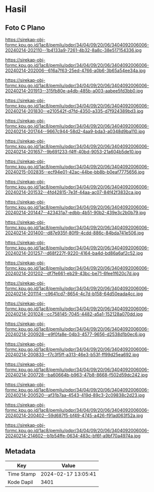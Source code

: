 # Hasil

## Foto C Plano

https://sirekap-obj-formc.kpu.go.id/1ac8/pemilu/pdpr/34/04/09/20/06/3404092006006-20240214-202110--1b4133a9-7261-4b32-8a8c-38e517154336.jpg

https://sirekap-obj-formc.kpu.go.id/1ac8/pemilu/pdpr/34/04/09/20/06/3404092006006-20240214-202006--616a7f63-25ed-4766-a0b6-3b65a54ee34a.jpg

https://sirekap-obj-formc.kpu.go.id/1ac8/pemilu/pdpr/34/04/09/20/06/3404092006006-20240214-201913--315fb80e-a4db-485b-a003-aabee5fd3bb0.jpg

https://sirekap-obj-formc.kpu.go.id/1ac8/pemilu/pdpr/34/04/09/20/06/3404092006006-20240214-201830--e210542f-d7fd-4350-a335-d7f924389bd3.jpg

https://sirekap-obj-formc.kpu.go.id/1ac8/pemilu/pdpr/34/04/09/20/06/3404092006006-20240214-201744--9667c944-58d2-4aa9-bda3-a0348d9ba110.jpg

https://sirekap-obj-formc.kpu.go.id/1ac8/pemilu/pdpr/34/04/09/20/06/3404092006006-20240214-201657--9b691233-f4ff-40bd-9053-21a604b5de10.jpg

https://sirekap-obj-formc.kpu.go.id/1ac8/pemilu/pdpr/34/04/09/20/06/3404092006006-20240215-002835--ecf94e01-42ac-44be-bb8b-b0eaf7775656.jpg

https://sirekap-obj-formc.kpu.go.id/1ac8/pemilu/pdpr/34/04/09/20/06/3404092006006-20240214-201532--4fd42815-7e3f-44aa-ac07-84f42f3832ca.jpg

https://sirekap-obj-formc.kpu.go.id/1ac8/pemilu/pdpr/34/04/09/20/06/3404092006006-20240214-201447--423431a7-edbb-4b51-90b2-439e3c2b0b79.jpg

https://sirekap-obj-formc.kpu.go.id/1ac8/pemilu/pdpr/34/04/09/20/06/3404092006006-20240214-201400--d87e935f-80f9-4cdd-886c-84bda741e506.jpg

https://sirekap-obj-formc.kpu.go.id/1ac8/pemilu/pdpr/34/04/09/20/06/3404092006006-20240214-201257--d68f227f-9220-4164-ba4d-bd86a6af2c52.jpg

https://sirekap-obj-formc.kpu.go.id/1ac8/pemilu/pdpr/34/04/09/20/06/3404092006006-20240214-201202--df7fe661-eb29-43bc-be71-6fee1f620c7d.jpg

https://sirekap-obj-formc.kpu.go.id/1ac8/pemilu/pdpr/34/04/09/20/06/3404092006006-20240214-201114--c9641cd7-8654-4c7d-b158-64d50eada4cc.jpg

https://sirekap-obj-formc.kpu.go.id/1ac8/pemilu/pdpr/34/04/09/20/06/3404092006006-20240214-201024--cc758145-7045-4482-a5a1-152128a070dd.jpg

https://sirekap-obj-formc.kpu.go.id/1ac8/pemilu/pdpr/34/04/09/20/06/3404092006006-20240214-200928--e9f0fa8e-04b3-4577-9656-d2538d1b0ec6.jpg

https://sirekap-obj-formc.kpu.go.id/1ac8/pemilu/pdpr/34/04/09/20/06/3404092006006-20240214-200833--f7c3f5ff-a313-46e3-b53f-ff99d25ea692.jpg

https://sirekap-obj-formc.kpu.go.id/1ac8/pemilu/pdpr/34/04/09/20/06/3404092006006-20240214-200728--ba60664b-b963-47b8-8668-f502d59dc242.jpg

https://sirekap-obj-formc.kpu.go.id/1ac8/pemilu/pdpr/34/04/09/20/06/3404092006006-20240214-200520--af31b7aa-4543-419d-89c3-2c09838c2d23.jpg

https://sirekap-obj-formc.kpu.go.id/1ac8/pemilu/pdpr/34/04/09/20/06/3404092006006-20240214-200402--59d687f5-bf49-4745-a426-f91ad063f52a.jpg

https://sirekap-obj-formc.kpu.go.id/1ac8/pemilu/pdpr/34/04/09/20/06/3404092006006-20240214-214602--b1b54ffe-0634-483c-bf6f-a9bf70a4974a.jpg


## Metadata

| Key        | Value               |
| ---------- | ------------------- |
| Time Stamp | 2024-02-17 13:05:41 |
| Kode Dapil | 3401                |



